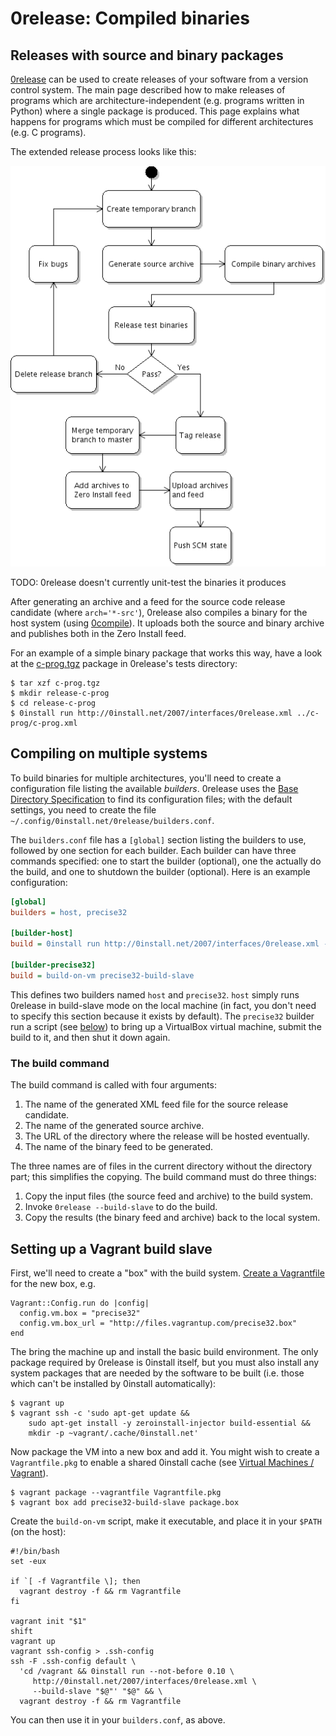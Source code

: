 # 0release: Compiled binaries

## Releases with source and binary packages

[0release](../0release/index.md) can be used to create releases of your software from a version control system. The main page described how to make releases of programs which are architecture-independent (e.g. programs written in Python) where a single package is produced. This page explains what happens for programs which must be compiled for different architectures (e.g. C programs).

The extended release process looks like this:

![The release process with binary packages](../../img/uml/release-process-binaries.png)

TODO: 0release doesn't currently unit-test the binaries it produces

After generating an archive and a feed for the source code release candidate (where `arch='*-src'`), 0release also compiles a binary for the host system (using [0compile](../0compile/index.md)). It uploads both the source and binary archive and publishes both in the Zero Install feed.

For an example of a simple binary package that works this way, have a look at the [c-prog.tgz](http://repo.or.cz/w/0release.git?a=blob;f=tests/c-prog.tgz;h=ae1f06864c70f65fdef5a00065fb82eec809d6dc;hb=a7bce06b6494407b2d80124c65f13493e3b44378) package in 0release's tests directory:

```shell
$ tar xzf c-prog.tgz
$ mkdir release-c-prog
$ cd release-c-prog
$ 0install run http://0install.net/2007/interfaces/0release.xml ../c-prog/c-prog.xml
```

## Compiling on multiple systems

To build binaries for multiple architectures, you'll need to create a configuration file listing the available _builders_. 0release uses the [Base Directory Specification](http://www.freedesktop.org/wiki/Specifications/basedir-spec) to find its configuration files; with the default settings, you need to create the file `~/.config/0install.net/0release/builders.conf`.

The `builders.conf` file has a `[global]` section listing the builders to use, followed by one section for each builder. Each builder can have three commands specified: one to start the builder (optional), one the actually do the build, and one to shutdown the builder (optional). Here is an example configuration:

```ini
[global]
builders = host, precise32

[builder-host]
build = 0install run http://0install.net/2007/interfaces/0release.xml --build-slave "$@"

[builder-precise32]
build = build-on-vm precise32-build-slave
```

This defines two builders named `host` and `precise32`. `host` simply runs 0release in build-slave mode on the local machine (in fact, you don't need to specify this section because it exists by default). The `precise32` builder run a script (see [below](#setting-up-a-vagrant-build-slave)) to bring up a VirtualBox virtual machine, submit the build to it, and then shut it down again.

### The build command

The build command is called with four arguments:

1.  The name of the generated XML feed file for the source release candidate.
2.  The name of the generated source archive.
3.  The URL of the directory where the release will be hosted eventually.
4.  The name of the binary feed to be generated.

The three names are of files in the current directory without the directory part; this simplifies the copying. The build command must do three things:

1.  Copy the input files (the source feed and archive) to the build system.
2.  Invoke `0release --build-slave` to do the build.
3.  Copy the results (the binary feed and archive) back to the local system.

## Setting up a Vagrant build slave

First, we'll need to create a "box" with the build system. [Create a Vagrantfile](http://docs.vagrantup.com/) for the new box, e.g.

```vagrant
Vagrant::Config.run do |config|
  config.vm.box = "precise32"
  config.vm.box_url = "http://files.vagrantup.com/precise32.box"
end
```

The bring the machine up and install the basic build environment. The only package required by 0release is 0install itself, but you must also install any system packages that are needed by the software to be built (i.e. those which can't be installed by 0install automatically):

```shell
$ vagrant up
$ vagrant ssh -c 'sudo apt-get update && 
    sudo apt-get install -y zeroinstall-injector build-essential &&
    mkdir -p ~vagrant/.cache/0install.net'
```

Now package the VM into a new box and add it. You might wish to create a `Vagrantfile.pkg` to enable a shared 0install cache (see [Virtual Machines / Vagrant](../../details/virtual-machines.md#vagrant)).

```shell
$ vagrant package --vagrantfile Vagrantfile.pkg
$ vagrant box add precise32-build-slave package.box
```

Create the `build-on-vm` script, make it executable, and place it in your `$PATH` (on the host):

```shell
#!/bin/bash
set -eux

if `[ -f Vagrantfile \]; then
  vagrant destroy -f && rm Vagrantfile
fi

vagrant init "$1"
shift
vagrant up
vagrant ssh-config > .ssh-config
ssh -F .ssh-config default \
  'cd /vagrant && 0install run --not-before 0.10 \
     http://0install.net/2007/interfaces/0release.xml \
     --build-slave "$@"' "$@" && \
  vagrant destroy -f && rm Vagrantfile
```

You can then use it in your `builders.conf`, as above.
